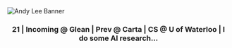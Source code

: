 <img src="andy_lee_banner_slim.png" alt="Andy Lee Banner"/>

<h3 align="center">21 | Incoming @ Glean | Prev @ Carta | CS @ U of Waterloo | I do some AI research...</h3>
